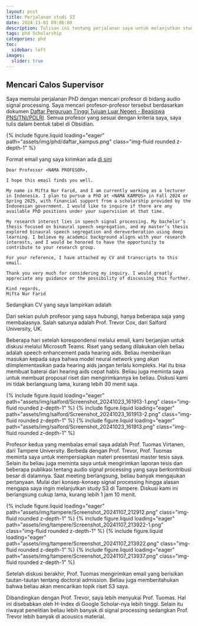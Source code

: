 ```yaml
---
layout: post
title: Perjalanan studi S3
date: 2024-11-01 09:06:00
description: Tulisan ini tentang perjalanan saya untuk melanjutkan studi S3. Mulai dari mencari calon pembimbing S3 hingga mendapatkan beasiswa.
tags: phd Scholarship
categories: phd
toc:
  sidebar: left
images:
  slider: true
---
```


## Mencari Calos Supervisor

Saya memulai perjalanan PhD dengan mencari profesor di bidang audio signal processing. Saya mencari profesor-profesor tersebut berdasarkan dokumen [Daftar Perguruan Tinggi Tujuan Luar Negeri - Beasiswa PNS/TNI/POLRI](https://lpdp.kemenkeu.go.id/storage/beasiswa/targeted/page/file/targeted_page_file_1718792422.pdf). Semua profesor yang sesuai dengan kriteria saya, saya tulis dalam bentuk tabel di Obsidian.

<div class="row mt-3">
    <div class="col-sm mt-3 mt-md-0">
        {% include figure.liquid loading="eager" path="assets/img/phd/daftar_kampus.png" class="img-fluid rounded z-depth-1" %}
    </div>
</div>

Format email yang saya kirimkan ada [di sini](assets/pdf/example_pdf.pdf)

```
Dear Professor <NAMA PROFESOR>,

I hope this email finds you well.

My name is Mifta Nur Farid, and I am currently working as a lecturer in Indonesia. I plan to pursue a PhD at <NAMA KAMPUS> in Fall 2024 or Spring 2025, with financial support from a scholarship provided by the Indonesian government. I would like to inquire if there are any available PhD positions under your supervision at that time.

My research interest lies in speech signal processing. My bachelor’s thesis focused on binaural speech segregation, and my master’s thesis explored binaural speech segregation and dereverberation using deep learning. I believe my academic background aligns with your research interests, and I would be honored to have the opportunity to contribute to your research group.

For your reference, I have attached my CV and transcripts to this email.

Thank you very much for considering my inquiry. I would greatly appreciate any guidance or the possibility of discussing this further.

Kind regards,  
Mifta Nur Farid
```

Sedangkan CV yang saya lampirkan adalah 

Dari sekian puluh profesor yang saya hubungi, hanya beberapa saja yang membalasnya. Salah satunya adalah Prof. Trevor Cox, dari Salford University, UK.

Beberapa hari setelah korespondensi melalui email, kami berjanjian untuk diskusi melalui Microsoft Teams. Riset yang sedang dilakukan oleh beliau adalah speech enhancement pada hearing aids. Beliau memberikan masukan kepada saya bahwa model neural network yang akan diimplementasikan pada hearing aids jangan terlalu kompleks. Hal itu bisa membuat baterai dari hearing aids cepat habis. Beliau juga meminta saya untuk membuat proposal riset dan mengirimkannya ke beliau. Diskusi kami ini tidak berlangsung lama, kurang lebih 30 menit saja.

<swiper-container keyboard="true" navigation="true" pagination="true" pagination-clickable="true" pagination-dynamic-bullets="true" rewind="true">
  <swiper-slide>{% include figure.liquid loading="eager" path="assets/img/salford/Screenshot_20241023_161913-1.png" class="img-fluid rounded z-depth-1" %}</swiper-slide>
  <swiper-slide>{% include figure.liquid loading="eager" path="assets/img/salford/Screenshot_20241023_161913-2.png" class="img-fluid rounded z-depth-1" %}</swiper-slide>
  <swiper-slide>{% include figure.liquid loading="eager" path="assets/img/salford/Screenshot_20241023_161913.png" class="img-fluid rounded z-depth-1" %}</swiper-slide>
</swiper-container>

Profesor kedua yang membalas email saya adalah Prof. Tuomas Virtanen, dari Tampere University. Berbeda dengan Prof. Trevor, Prof. Tuomas meminta saya untuk mempersiapkan materi presentasi master tesis saya. Selain itu beliau juga meminta saya untuk mengirimkan laporan tesis dan beberapa publikasi tentang audio signal processing yang saya berkontribusi besar di dalamnya. Saat meeting berlangsung, beliau banyak mengajukan pertanyaan. Mulai dari konsep-konsep signal processing hingga alasan mengapa saya ingin melanjutkan study S3 di Tampere. Diskusi kami ini berlangsung cukup lama, kurang lebih 1 jam 10 menit.

<swiper-container keyboard="true" navigation="true" pagination="true" pagination-clickable="true" pagination-dynamic-bullets="true" rewind="true">
  <swiper-slide>{% include figure.liquid loading="eager" path="assets/img/tampere/Screenshot_20241107_212912.png" class="img-fluid rounded z-depth-1" %}</swiper-slide>
  <swiper-slide>{% include figure.liquid loading="eager" path="assets/img/tampere/Screenshot_20241107_213922-1.png" class="img-fluid rounded z-depth-1" %}</swiper-slide>
  <swiper-slide>{% include figure.liquid loading="eager" path="assets/img/tampere/Screenshot_20241107_213922.png" class="img-fluid rounded z-depth-1" %}</swiper-slide>
  <swiper-slide>{% include figure.liquid loading="eager" path="assets/img/tampere/Screenshot_20241107_213937.png" class="img-fluid rounded z-depth-1" %}</swiper-slide>
</swiper-container>

Setelah diskusi berakhir, Prof. Tuomas mengirimkan email yang berisikan tautan-tautan tentang doctoral admission. Beliau juga memberitahukan bahwa beliau akan mencarikan topik riset S3 saya.

Dibandingkan dengan Prof. Trevor, saya lebih menyukai Prof. Tuomas. Hal ini disebabkan oleh H-Index di Google Scholar-nya lebih tinggi. Selain itu riwayat penelitian beliau lebih banyak di signal processing sedangkan Prof. Trevor lebih banyak di acousics material.

